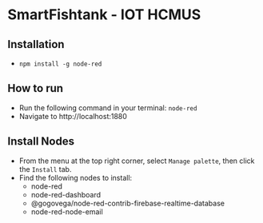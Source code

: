 # SmartFishtank - IOT HCMUS

## Installation
- `npm install -g node-red`

## How to run
- Run the following command in your terminal: `node-red`
- Navigate to http://localhost:1880

## Install Nodes
- From the menu at the top right corner, select `Manage palette`, then click the `Install` tab.
- Find the following nodes to install:
   - node-red
   - node-red-dashboard
   - @gogovega/node-red-contrib-firebase-realtime-database
   - node-red-node-email
